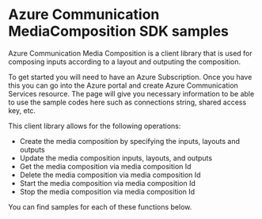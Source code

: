 ﻿---
page_type: sample
languages:
- csharp
products:
- azure
- azure-communication-services
name: Azure Communication MediaComposition samples for .NET
description: Samples for the Azure.Communication.MediaComposition client library
---

# Azure Communication MediaComposition SDK samples

Azure Communication Media Composition is a client library that is used for composing inputs according to a layout and outputing the composition.

To get started you will need to have an Azure Subscription. Once you have this you can go into the Azure portal and create Azure Communication Services resource. The page will give you necessary information to be able to use the sample codes here such as connections string, shared access key, etc.

This client library allows for the following operations:
 - Create the media composition by specifying the inputs, layouts and outputs
 - Update the media composition inputs, layouts, and outputs
 - Get the media composition via media composition Id
 - Delete the media composition via media composition Id
 - Start the media composition via media composition Id
 - Stop the media composition via media composition Id


<!-- TODO add the links to the samples when code is checked in-->
You can find samples for each of these functions below.

<!-- LINKS -->
